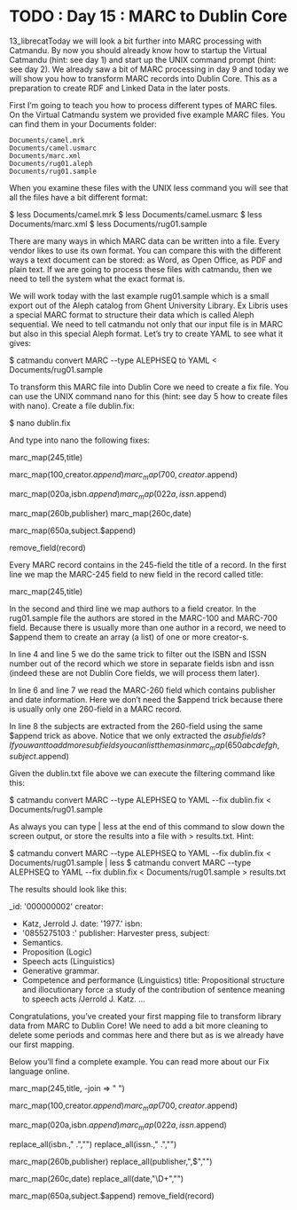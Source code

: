 # TODO : Day 15 : MARC to Dublin Core

13_librecatToday we will look a bit further into MARC processing with Catmandu. By now you should already know how to startup the Virtual Catmandu (hint: see day 1) and start up the UNIX command prompt (hint: see day 2). We already saw a bit of MARC processing in day 9 and today we will show you how to transform MARC records into Dublin Core. This as a preparation to create RDF and Linked Data in the later posts.

First I’m going to teach you how to process different types of MARC files. On the Virtual Catmandu system we provided five  example MARC files. You can find them in your Documents folder:

    Documents/camel.mrk
    Documents/camel.usmarc
    Documents/marc.xml
    Documents/rug01.aleph
    Documents/rug01.sample

When you examine these files with the UNIX less command you will see that all the files have a bit different format:

$ less Documents/camel.mrk
$ less Documents/camel.usmarc
$ less Documents/marc.xml
$ less Documents/rug01.sample

There are many ways in which MARC data can be written into a file. Every vendor likes to use its own format. You can compare this with the different ways a text document can be stored: as Word, as Open Office, as PDF and plain text. If we are going to process these files with catmandu, then we need to tell the system what the exact format is.

We will work today with the last example rug01.sample which is a small export out of the Aleph catalog from Ghent University Library. Ex Libris uses a special MARC format to structure their data which is called Aleph sequential. We need to tell catmandu not only that our input file is in MARC but also in this special Aleph format. Let’s try to create YAML to see what it gives:

$ catmandu convert MARC --type ALEPHSEQ to YAML < Documents/rug01.sample

To transform this MARC file into Dublin Core we need to create a fix file. You can use the UNIX command nano for this (hint: see day 5 how to create files with nano). Create a file dublin.fix:

$ nano dublin.fix

And type into nano the following fixes:

marc_map(245,title)

marc_map(100,creator.$append)
marc_map(700,creator.$append)

marc_map(020a,isbn.$append)
marc_map(022a,issn.$append)

marc_map(260b,publisher)
marc_map(260c,date)

marc_map(650a,subject.$append)

remove_field(record)

Every MARC record contains in the 245-field the title of a record. In the first line we map the MARC-245 field to new field in the record called title:

marc_map(245,title)

In the second and third line we map authors to a field creator. In the rug01.sample file the authors are stored in the MARC-100 and MARC-700 field. Because there is usually more than one author in a record, we need to $append them to create an array (a list) of one or more creator-s.

In line 4 and line 5 we do the same trick to filter out the ISBN and ISSN number out of the record which we store in separate fields isbn and issn (indeed these are not Dublin Core fields, we will process them later).

In line 6 and line 7 we read the MARC-260 field which contains publisher and date information. Here we don’t need the $append trick because there is usually only one 260-field in a MARC record.

In line 8 the subjects are extracted from the 260-field using the same $append trick as above. Notice that we only extracted the $a subfields? If you want to add more subfields you can list them as in marc_map(650abcdefgh,subject.$append)

Given the dublin.txt file above we can execute the filtering command like this:

$ catmandu convert MARC --type ALEPHSEQ to YAML --fix dublin.fix < Documents/rug01.sample

As always you can type | less at the end of this command to slow down the screen output, or store the results into a file with > results.txt. Hint:

$ catmandu convert MARC --type ALEPHSEQ to YAML --fix dublin.fix < Documents/rug01.sample | less
$ catmandu convert MARC --type ALEPHSEQ to YAML --fix dublin.fix < Documents/rug01.sample > results.txt

The results should look like this:

_id: '000000002'
creator:
- Katz, Jerrold J.
date: '1977.'
isbn:
- '0855275103 :'
publisher: Harvester press,
subject:
- Semantics.
- Proposition (Logic)
- Speech acts (Linguistics)
- Generative grammar.
- Competence and performance (Linguistics)
title: Propositional structure and illocutionary force :a study of the contribution of sentence meaning to speech acts /Jerrold J. Katz.
...

Congratulations, you’ve created your first mapping file to transform library data from MARC to Dublin Core! We need to add a bit more cleaning to delete some periods and commas here and there but as is we already have our first mapping.

Below you’ll find a complete example. You can read more about our Fix language online.

marc_map(245,title, -join => " ")

marc_map(100,creator.$append)
marc_map(700,creator.$append)

marc_map(020a,isbn.$append)
marc_map(022a,issn.$append)

replace_all(isbn.," .","")
replace_all(issn.," .","")

marc_map(260b,publisher)
replace_all(publisher,",$","")

marc_map(260c,date)
replace_all(date,"\D+","")

marc_map(650a,subject.$append)
remove_field(record)